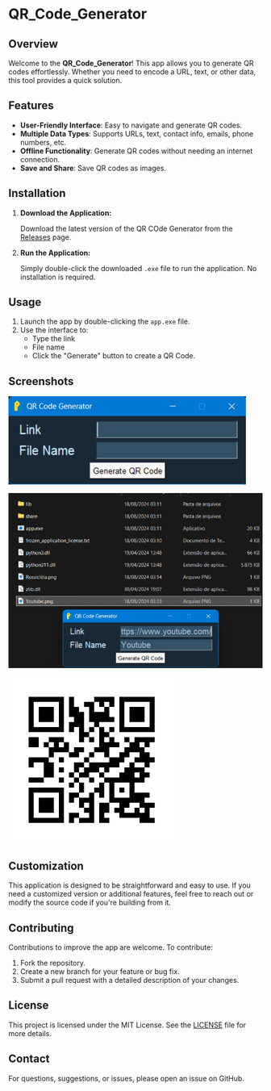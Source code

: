 # QR_Code_Generator
 
## Overview

Welcome to the **QR_Code_Generator**! This app allows you to generate QR codes effortlessly. Whether you need to encode a URL, text, or other data, this tool provides a quick solution. 

## Features

- **User-Friendly Interface**: Easy to navigate and generate QR codes.
- **Multiple Data Types**: Supports URLs, text, contact info, emails, phone numbers, etc.
- **Offline Functionality**: Generate QR codes without needing an internet connection.
- **Save and Share**: Save QR codes as images.

## Installation

1. **Download the Application:**

   Download the latest version of the QR COde Generator from the [Releases](https://github.com/FernanSoCar/QR_Code_Generator/releases/tag/QR_Code_Generator.v0.1) page.

2. **Run the Application:**

   Simply double-click the downloaded `.exe` file to run the application. No installation is required.

## Usage

1. Launch the app by double-clicking the `app.exe` file.
2. Use the interface to:
   - Type the link
   - File name
   - Click the "Generate" button to create a QR Code.

## Screenshots

![App Screenshot 1](screenshots/Interface.png)

![App Screenshot 2](screenshots/Creating_qrcode.png)

![App Screenshot 3](screenshots/Youtube.png)

## Customization

This application is designed to be straightforward and easy to use. If you need a customized version or additional features, feel free to reach out or modify the source code if you're building from it.

## Contributing

Contributions to improve the app are welcome. To contribute:

1. Fork the repository.
2. Create a new branch for your feature or bug fix.
3. Submit a pull request with a detailed description of your changes.

## License

This project is licensed under the MIT License. See the [LICENSE](LICENSE) file for more details.

## Contact

For questions, suggestions, or issues, please open an issue on GitHub.
